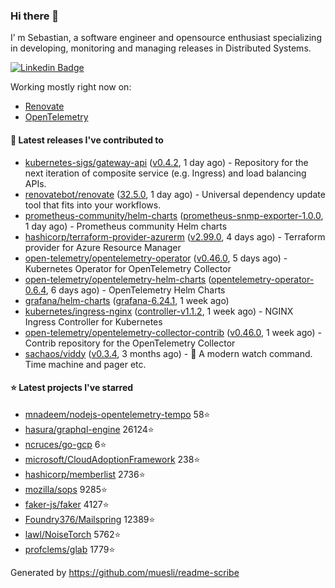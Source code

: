 ### Hi there 👋

I’ m Sebastian, a software engineer and opensource enthusiast specializing in developing, monitoring and managing releases in Distributed Systems.

[![Linkedin Badge](https://img.shields.io/badge/-LinkedIn-blue?style=flat&logo=Linkedin&logoColor=white&link=https://www.linkedin.com/in/sebastian-poxhofer/)](https://www.linkedin.com/in/sebastian-poxhofer/)

Working mostly right now on:
- [Renovate](https://github.com/renovatebot/renovate)
- [OpenTelemetry](https://github.com/open-telemetry)



#### 🚀 Latest releases I've contributed to

- [kubernetes-sigs/gateway-api](https://github.com/kubernetes-sigs/gateway-api) ([v0.4.2](https://github.com/kubernetes-sigs/gateway-api/releases/tag/v0.4.2), 1 day ago) - Repository for the next iteration of composite service (e.g. Ingress) and load balancing APIs.
- [renovatebot/renovate](https://github.com/renovatebot/renovate) ([32.5.0](https://github.com/renovatebot/renovate/releases/tag/32.5.0), 1 day ago) - Universal dependency update tool that fits into your workflows.
- [prometheus-community/helm-charts](https://github.com/prometheus-community/helm-charts) ([prometheus-snmp-exporter-1.0.0](https://github.com/prometheus-community/helm-charts/releases/tag/prometheus-snmp-exporter-1.0.0), 1 day ago) - Prometheus community Helm charts
- [hashicorp/terraform-provider-azurerm](https://github.com/hashicorp/terraform-provider-azurerm) ([v2.99.0](https://github.com/hashicorp/terraform-provider-azurerm/releases/tag/v2.99.0), 4 days ago) - Terraform provider for Azure Resource Manager
- [open-telemetry/opentelemetry-operator](https://github.com/open-telemetry/opentelemetry-operator) ([v0.46.0](https://github.com/open-telemetry/opentelemetry-operator/releases/tag/v0.46.0), 5 days ago) - Kubernetes Operator for OpenTelemetry Collector
- [open-telemetry/opentelemetry-helm-charts](https://github.com/open-telemetry/opentelemetry-helm-charts) ([opentelemetry-operator-0.6.4](https://github.com/open-telemetry/opentelemetry-helm-charts/releases/tag/opentelemetry-operator-0.6.4), 6 days ago) - OpenTelemetry Helm Charts
- [grafana/helm-charts](https://github.com/grafana/helm-charts) ([grafana-6.24.1](https://github.com/grafana/helm-charts/releases/tag/grafana-6.24.1), 1 week ago)
- [kubernetes/ingress-nginx](https://github.com/kubernetes/ingress-nginx) ([controller-v1.1.2](https://github.com/kubernetes/ingress-nginx/releases/tag/controller-v1.1.2), 1 week ago) - NGINX Ingress Controller for Kubernetes
- [open-telemetry/opentelemetry-collector-contrib](https://github.com/open-telemetry/opentelemetry-collector-contrib) ([v0.46.0](https://github.com/open-telemetry/opentelemetry-collector-contrib/releases/tag/v0.46.0), 1 week ago) - Contrib repository for the OpenTelemetry Collector
- [sachaos/viddy](https://github.com/sachaos/viddy) ([v0.3.4](https://github.com/sachaos/viddy/releases/tag/v0.3.4), 3 months ago) - 👀 A modern watch command. Time machine and pager etc.

#### ⭐ Latest projects I've starred

- [mnadeem/nodejs-opentelemetry-tempo](https://github.com/mnadeem/nodejs-opentelemetry-tempo}) 58⭐
- [hasura/graphql-engine](https://github.com/hasura/graphql-engine}) 26124⭐
- [ncruces/go-gcp](https://github.com/ncruces/go-gcp}) 6⭐
- [microsoft/CloudAdoptionFramework](https://github.com/microsoft/CloudAdoptionFramework}) 238⭐
- [hashicorp/memberlist](https://github.com/hashicorp/memberlist}) 2736⭐
- [mozilla/sops](https://github.com/mozilla/sops}) 9285⭐
- [faker-js/faker](https://github.com/faker-js/faker}) 4127⭐
- [Foundry376/Mailspring](https://github.com/Foundry376/Mailspring}) 12389⭐
- [lawl/NoiseTorch](https://github.com/lawl/NoiseTorch}) 5762⭐
- [profclems/glab](https://github.com/profclems/glab}) 1779⭐



Generated by https://github.com/muesli/readme-scribe
